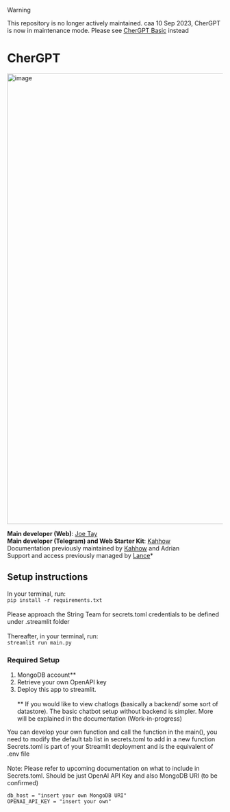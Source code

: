 > [!WARNING]  
> This repository is no longer actively maintained. caa 10 Sep 2023, CherGPT is now in maintenance mode.
> Please see [CherGPT Basic](https://github.com/String-sg/chergpt-basic) instead 

# CherGPT

<img width="1050" alt="image" src="https://github.com/String-sg/chergpt2/assets/44336310/a8015029-46c5-45dc-a10e-559cad1d220d">

<b>Main developer (Web)</b>: [Joe Tay](https://sg.linkedin.com/in/joe-tay2020)<br>
<b>Main developer (Telegram) and Web Starter Kit</b>: [Kahhow](https://sg.linkedin.com/in/leekahhow)<br>
Documentation previously maintained by [Kahhow](https://sg.linkedin.com/in/leekahhow) and Adrian<br>
Support and access previously managed by [Lance](https://sg.linkedin.com/in/lance-tan)*<be>

## Setup instructions
In your terminal, run:<br>
```pip install -r requirements.txt```
<br><br>
Please approach the String Team for secrets.toml credentials to be defined under .streamlit folder
<br><br>
Thereafter, in your terminal, run:<br>
```streamlit run main.py```

### Required Setup
1) MongoDB account** 
2) Retrieve your own OpenAPI key 
3) Deploy this app to streamlit. <br><br>
** If you would like to view chatlogs (basically a backend/ some sort of datastore). The basic chatbot setup without backend is simpler. More will be explained in the documentation (Work-in-progress)

You can develop your own function and call the function in the main(), you need to modify the default tab list in secrets.toml to add in a new function
Secrets.toml is part of your Streamlit deployment and is the equivalent of .env file
<br><br>
Note: Please refer to upcoming documentation on what to include in Secrets.toml. Should be just OpenAI API Key and also MongoDB URI (to be confirmed) 

```
db_host = "insert your own MongoDB URI"
OPENAI_API_KEY = "insert your own"
```
